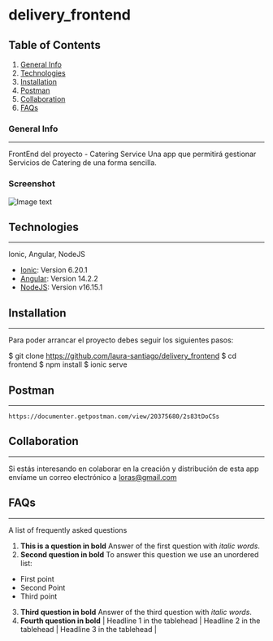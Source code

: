 # delivery_frontend
## Table of Contents
1. [General Info](#general-info)
2. [Technologies](#technologies)
3. [Installation](#installation)
4. [Postman](#postman)
5. [Collaboration](#collaboration)
6. [FAQs](#faqs)

### General Info
***
FrontEnd del proyecto - Catering Service
Una app que permitirá gestionar Servicios de Catering de una forma sencilla.
### Screenshot
![Image text](http://localhost:8100/login)

## Technologies
***
Ionic, Angular, NodeJS
* [Ionic](https://ionicframework.com/): Version 6.20.1
* [Angular](https://angular.io/docs): Version 14.2.2
* [NodeJS](https://nodejs.org/es/): Version v16.15.1

## Installation
***
Para poder arrancar el proyecto debes seguir los siguientes pasos:

$ git clone https://github.com/laura-santiago/delivery_frontend
$ cd frontend
$ npm install
$ ionic serve 

## Postman
***
`https://documenter.getpostman.com/view/20375680/2s83tDoCSs`

## Collaboration
***
Si estás interesando en colaborar en la creación y distribución de esta app
envíame un correo electrónico a loras@gmail.com

## FAQs
***
A list of frequently asked questions
1. **This is a question in bold**
Answer of the first question with _italic words_. 
2. __Second question in bold__ 
To answer this question we use an unordered list:
* First point
* Second Point
* Third point
3. **Third question in bold**
Answer of the third question with *italic words*.
4. **Fourth question in bold**
| Headline 1 in the tablehead | Headline 2 in the tablehead | Headline 3 in the tablehead |